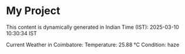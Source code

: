 # My Project

This content is dynamically generated in Indian Time (IST): 2025-03-10 10:30:34 IST


Current Weather in Coimbatore:
Temperature: 25.88 °C
Condition: haze
